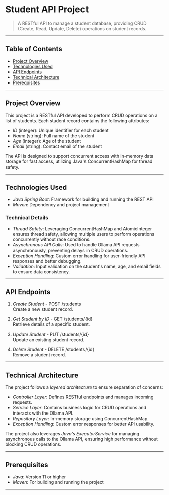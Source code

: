 # Student API Project

> A RESTful API to manage a student database, providing CRUD (Create, Read, Update, Delete) operations on student records. 

---

## Table of Contents

- [Project Overview](#project-overview)
- [Technologies Used](#technologies-used)
- [API Endpoints](#api-endpoints)
- [Technical Architecture](#technical-architecture)
- [Prerequisites](#prerequisites)


---

## Project Overview

This project is a RESTful API developed to perform CRUD operations on a list of students. Each student record contains the following attributes:

- *ID* (integer): Unique identifier for each student
- *Name* (string): Full name of the student
- *Age* (integer): Age of the student
- *Email* (string): Contact email of the student

The API is designed to support concurrent access with in-memory data storage for fast access, utilizing Java's ConcurrentHashMap for thread safety.

---

## Technologies Used

- *Java Spring Boot*: Framework for building and running the REST API
- *Maven*: Dependency and project management

### Technical Details

- *Thread Safety*: Leveraging ConcurrentHashMap and AtomicInteger ensures thread safety, allowing multiple users to perform operations concurrently without race conditions.
- *Asynchronous API Calls*: Used to handle Ollama API requests asynchronously, preventing delays in CRUD operations.
- *Exception Handling*: Custom error handling for user-friendly API responses and better debugging.
- *Validation*: Input validation on the student's name, age, and email fields to ensure data consistency.

---

## API Endpoints

1. *Create Student* - POST /students  
   Create a new student record.

2. *Get Student by ID* - GET /students/{id}  
   Retrieve details of a specific student.

3. *Update Student* - PUT /students/{id}  
   Update an existing student record.

4. *Delete Student* - DELETE /students/{id}  
   Remove a student record.


---

## Technical Architecture

The project follows a *layered architecture* to ensure separation of concerns:

- *Controller Layer*: Defines RESTful endpoints and manages incoming requests.
- *Service Layer*: Contains business logic for CRUD operations and interacts with the Ollama API.
- *Repository Layer*: In-memory storage using ConcurrentHashMap.
- *Exception Handling*: Custom error responses for better API usability.

The project also leverages *Java's ExecutorService* for managing asynchronous calls to the Ollama API, ensuring high performance without blocking CRUD operations.

---

## Prerequisites

- *Java*: Version 11 or higher
- *Maven*: For building and running the project

---

